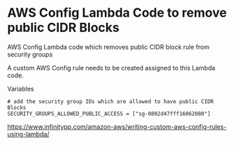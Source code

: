# AWS Config Lambda Code to remove public CIDR Blocks
AWS Config Lambda code which removes public CIDR block rule from security groups

A custom AWS Config rule needs to be created assigned to this Lambda code.

Variables
```
# add the security group IDs which are allowed to have public CIDR Blocks
SECURITY_GROUPS_ALLOWED_PUBLIC_ACCESS = ["sg-0802d47fff16062080"]
```

https://www.infinitypp.com/amazon-aws/writing-custom-aws-config-rules-using-lambda/
